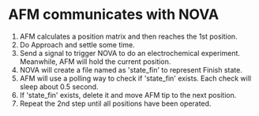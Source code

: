 # AFM communicates with NOVA
1. AFM calculates a position matrix and then reaches the 1st position.
2. Do Approach and settle some time.
3. Send a signal to trigger NOVA to do an electrochemical experiment. Meanwhile, AFM will hold the current position.
4. NOVA will create a file named as 'state_fin' to represent Finish state.
5. AFM will use a polling way to check if 'state_fin' exists. Each check will sleep about 0.5 second.
6. If 'state_fin' exists, delete it and move AFM tip to the next position.
7. Repeat the 2nd step until all positions have been operated.
